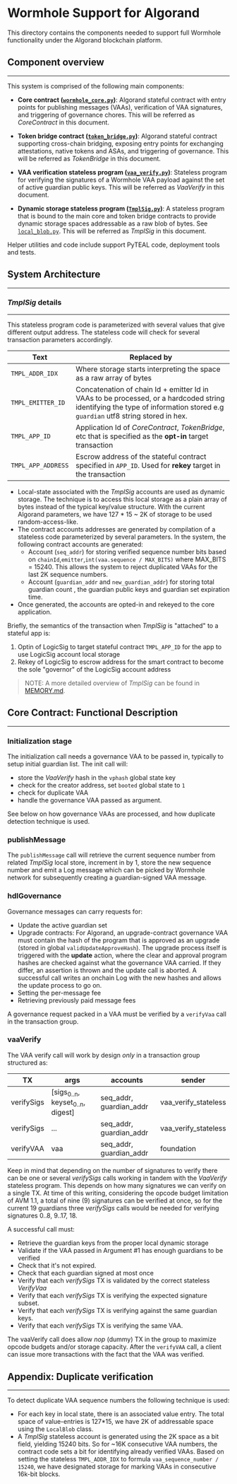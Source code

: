 Wormhole Support for Algorand
=============================

This directory contains the components needed to support full Wormhole functionality under the Algorand blockchain platform.

## Component overview
---------------------

This system is comprised of the following main components:

* **Core contract ([`wormhole_core.py`](./wormhole_core.py))**: Algorand stateful contract with entry points for publishing messages (VAAs), verification of VAA signatures, and triggering of governance chores. This will be referred as _CoreContract_ in this document.

* **Token bridge contract ([`token_bridge.py`](./token_bridge.py))**: Algorand stateful contract supporting cross-chain bridging, exposing entry points for exchanging  attestations, native tokens and ASAs, and triggering of governance. This will be referred as _TokenBridge_ in this document.

* **VAA verification stateless program ([`vaa_verify.py`](./vaa_verify.py))**:  Stateless program for verifying the signatures of a Wormhole VAA payload against the set of  active guardian public keys. This will be referred as _VaaVerify_ in this document.

* **Dynamic storage stateless program ([`TmplSig.py`](./TmplSig.py))**: A stateless program that is bound to the main core and token bridge contracts to provide dynamic storage spaces addressable as a raw blob of bytes.  See [`local_blob.py`](./local_blob.py).  This will be referred as _TmplSig_ in this document. 

Helper utilities and code include support PyTEAL code,  deployment tools and tests.

## System Architecture
----------------------

### _TmplSig_ details
--------------------

This stateless program code is parameterized with several values that give different output address.  The stateless code will check for several transaction parameters accordingly.

| Text               | Replaced by                                                                                                                                                                   |
|--------------------|-------------------------------------------------------------------------------------------------------------------------------------------------------------------------------|
| `TMPL_ADDR_IDX`    | Where storage starts interpreting the space as a raw array of bytes                                                                                                           |
| `TMPL_EMITTER_ID`  | Concatenation of chain Id + emitter Id in VAAs to be processed, or a hardcoded string identifying the type of information stored e.g    `guardian` utf8 string stored in hex. |
| `TMPL_APP_ID`      | Application Id of _CoreContract_, _TokenBridge_, etc that is specified as the **opt-in** target transaction
| `TMPL_APP_ADDRESS` | Escrow address of the stateful contract specified in `APP_ID`. Used for **rekey** target in the transaction


* Local-state associated with the _TmplSig_ accounts are used as dynamic storage. The technique is to access this local storage as a plain array of bytes instead of the typical key/value structure.  With the current Algorand parameters, we have 127 * 15 ~ 2K of storage to be used random-access-like.
* The contract accounts addresses are generated by compilation of a stateless code parameterized by several parameters. In the system, the following contract accounts are generated:
    * Account (`seq_addr`) for storing verified sequence number bits based on `chainId`,`emitter`,`int(vaa.sequence / MAX_BITS)` where MAX_BITS = 15240.  This allows the system to reject duplicated VAAs for the last 2K sequence numbers.
    * Account (`guardian_addr` and `new_guardian_addr`) for storing total guardian count , the guardian public keys and guardian set expiration time.
* Once generated, the accounts are opted-in and rekeyed to the core application.

Briefly, the semantics of the transaction when _TmplSig_ is "attached" to a stateful app is:
1. Optin of LogicSig to target stateful contract `TMPL_APP_ID` for the app to use LogicSig account local storage
2. Rekey of LogicSig to escrow address for the smart contract to become the sole "governor" of the LogicSig account address

> NOTE: A more detailed overview of _TmplSig_ can be found in [MEMORY.md](./MEMORY.md).

## Core Contract: Functional Description
----------------------------------------
### Initialization stage
The initialization call needs a governance VAA to be passed in, typically to setup initial guardian list. The init call will: 
* store the _VaaVerify_ hash in the `vphash` global state key
* check for the creator address, set `booted` global state to `1`
* check for duplicate VAA
* handle the governance VAA passed as argument.

See below on how governance VAAs are processed, and how duplicate detection technique is used.

### publishMessage

The `publishMessage` call will retrieve the current sequence number from related _TmplSig_ local store, increment in by 1, store the new sequence number  and emit a Log message which can be picked by Wormhole network for subsequently creating  a guardian-signed VAA message.

### hdlGovernance

Governance messages can carry requests for:

* Update the active guardian set
* Upgrade contracts: For Algorand, an upgrade-contract governance VAA must contain the hash of the program that is approved as an upgrade (stored in global `validUpdateApproveHash`).  The upgrade process itself is triggered with the **update** action, where the clear and approval program hashes are checked against what the governance VAA carried.  If they differ, an assertion is thrown and the update call is aborted.  A successful call writes an onchain Log with the new hashes and allows the update process to go on.  
* Setting the per-message fee
* Retrieving previously paid message fees

A governance request packed in a VAA must be verified by a `verifyVaa` call in the transaction group.

### vaaVerify

The VAA verify call will work by design *only* in a transaction group structured as:

| TX         | args                                                 | accounts                | sender                |
|------------|------------------------------------------------------|-------------------------|-----------------------|
| verifySigs | [sigs<sub>0..n</sub>, keyset<sub>0..n</sub>, digest] | seq_addr, guardian_addr | vaa_verify_stateless  |
| verifySigs | ...                                                  | seq_addr, guardian_addr | vaa_verify_stateless  |
| verifyVAA  | vaa                                                  | seq_addr, guardian_addr | foundation            |

Keep in mind that depending on the number of signatures to verify there can be one or several _verifySigs_ calls working in tandem with the _VaaVerify_ stateless program. This depends on how many signatures we can verify on a single TX.  At time of this writing, considering the opcode budget limitation of AVM 1.1, a total of nine (9) signatures can be verified at once, so for the current 19 guardians three _verifySigs_ calls would be needed for verifying signatures 0..8, 9..17, 18.  

A successful call must:

* Retrieve the guardian keys from the proper local dynamic storage
* Validate if the VAA passed in Argument #1 has enough guardians to be verified
* Check that it's not expired.
* Check that each guardian signed at most once
* Verify that each _verifySigs_ TX is validated by the correct stateless _VerifyVaa_
* Verify that each _verifySigs_ TX is verifying the expected signature subset.
* Verify that each _verifySigs_ TX is verifying against the same guardian keys.
* Verify that each _verifySigs_ TX is verifying the same VAA.

The vaaVerify call does allow *nop* (dummy) TX  in the group to maximize opcode budgets and/or storage capacity. After the `verifyVAA` call, a client can issue more transactions with the fact that the VAA was verified.
 
## Appendix:  Duplicate verification
------------------------------------
To detect duplicate VAA sequence numbers the following technique is used:

* For each key in local state, there is an associated value entry. The total space of value-entries is 127*15, we have 2K of addressable space using the `LocalBlob` class. 
* A _TmplSig_ stateless account is generated using the 2K space as a bit field, yielding 15240 bits. So for  ~16K consecutive VAA numbers, the contract code sets a bit for identifying already verified VAAs.  Based on setting the stateless `TMPL_ADDR_IDX` to formula `vaa_sequence_number / 15240`, we have designated storage for marking VAAs in consecutive 16k-bit blocks.

